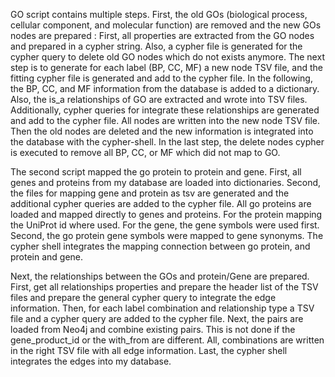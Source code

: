GO script contains multiple steps.
First, the old GOs (biological process, cellular component, and molecular function) are removed and the new GOs nodes are prepared :
               First, all properties are extracted from the GO nodes and prepared in a cypher string. Also, a cypher file is generated for the cypher query to delete old GO nodes which do not exists anymore.
               The next step is to generate for each label  (BP, CC, MF) a new node TSV file, and the fitting cypher file is generated and add to the cypher file.
               In the following, the BP, CC, and MF information from the database is added to a dictionary. Also, the is_a relationships of GO are extracted and wrote into TSV files. Additionally, cypher queries for integrate these relationships are generated and add to the cypher file.
               All nodes are written into the new node TSV file.
Then the old nodes are deleted and the new information is integrated into the database with the cypher-shell.
In the last step, the delete nodes cypher is executed to remove all BP, CC, or MF which did not map to GO.

The second script mapped the go protein to protein and gene.
    First, all genes and proteins from my database are loaded into dictionaries.
    Second, the files for mapping gene and protein as tsv are generated and the additional cypher queries are added to the cypher file. 
    All go proteins are loaded and mapped directly to genes and proteins. For the protein mapping the UniProt id where used. For the gene, the gene symbols were used first. Second, the go protein gene symbols were mapped to gene synonyms.
The cypher shell integrates the mapping connection between go protein, and protein and gene.

Next, the relationships between the GOs and protein/Gene are prepared.
    First, get all relationships properties and prepare the header list of the TSV files and prepare the general cypher query to integrate the edge information.
    Then, for each label combination and relationship type a TSV file and a cypher query are added to the cypher file.
    Next, the pairs are loaded from Neo4j and combine existing pairs. This is not done if the gene_product_id or the with_from are different.
    All, combinations are written in the right TSV file with all edge information.
Last, the cypher shell integrates the edges into my database.